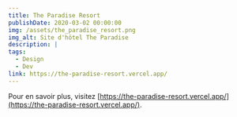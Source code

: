 ```yaml
---
title: The Paradise Resort
publishDate: 2020-03-02 00:00:00
img: /assets/the_paradise_resort.png
img_alt: Site d'hôtel The Paradise
description: |
tags:
  - Design
  - Dev
link: https://the-paradise-resort.vercel.app/
---
```

Pour en savoir plus, visitez [https://the-paradise-resort.vercel.app/](https://the-paradise-resort.vercel.app/).